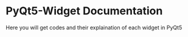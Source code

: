 # PyQt5-Widget Documentation
Here you will get codes and their explaination of each widget in PyQt5
